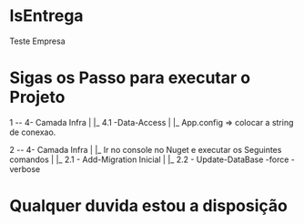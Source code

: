 # IsEntrega
Teste Empresa

# Sigas os Passo para executar o Projeto

1 -- 4- Camada Infra
     |
     |_ 4.1 -Data-Access
         |
         |_ App.config => colocar a string de conexao.

2 -- 4- Camada Infra
     |
     |_ Ir no console no Nuget e executar os Seguintes comandos
         |
         |_ 2.1 - Add-Migration Inicial
            |
            |_ 2.2 - Update-DataBase -force -verbose
            
# Qualquer duvida estou a disposição            
